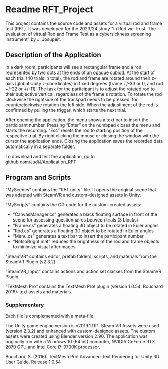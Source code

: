 # Readme RFT_Project

This project contains the source code and assets for a virtual rod and frame test (RFT). 
It was developed for the 2023/24 study "In Rod we Trust. The evaluation of virtual Rod and Frame Test as a cybersickness screening instrument" by J. Josupeit.

## Description of the Application
In a dark room, participants will see a rectangular frame and a rod represented by two dots at the ends of an opaque cubiod. 
At the start of each trial (40 trials in total), the rod and frame are rotated around their z-axis (global Unity z-coordinates) in fixed degrees (frame +/-33 or 0, and rod +/-22 or +/-11). 
The task for the participant is to adjust the rotated rod to their subjective vertical, regardless of the frame's rotation. 
To rotate the rod clockwise the rightside of the trackpad needs to be pressed, for counterclockwise rotation the left side. When the adjustiment of the rod is confirmed by pulling the trigger, which starts the next trial. 

After opening the application, the menu shows a text bar to insert the participant number. 
Pressing “Enter” on the numbpad closes the menu and starts the recording. 
“Esc” resets the rod to starting position of the respecitve trial. By right clicking the mouse or closing the window with the cursor the application ends. Closing the application saves the recorded data automatically in a separate folder. 

To download and test the application, go to github.com/JudiJ/Application_RFT

## Program and Scripts
“MyScenes” contains the “RFT.unity” file. It opens the original scene that was adapted with SteamVR and custom-designed assets in Unity. 

“MyScripts” contains the C#-code for the custom-created assets: 
- “CanvasManager.cs” generates a black floating surface in front of the scene for assessing questionnaires between trials (3 blocks)
- “Frame.cs” generates a floating 3D object to be rotated in Euler angles
- “Rod.cs” generates a floating 3D object to be rotated in Euler angles
- “Menu.cs” generates a text bar to insert the participant number
- “NotsoBright.mat” reduces the brightness of the rod and frame objects to minimize visual afterimages

“SteamVR” contains editor, prefab folders, scripts, and materials from the SteamVR Plugin (v2.3.2).

“SteamVR_Input” contains actions and action set classes from the SteamVR Plugin. 

“TextMesh Pro” contains the TextMesh Pro! plugin (version 1.0.54, Bouchard 2016): text assets and materials.

### Supplementary
Each file is complemented with a meta-file.

The Unity game engine version is v2019.1.11f1. Steam VR Assets were used (version 2.3.2) and enhanced with custom-designed assets. The custom assets were created using Blender version 2.90. 
The application was originally run with a Windows 10 (64 bit) computer, NVIDIA GeForce RTX 2070 GPU and Intel Core i7-9700K processor.

Bouchard, S. (2016): TextMesh Pro! Advanced Text Rendering for Unity 3D. User Guide. Release 1.0.54
